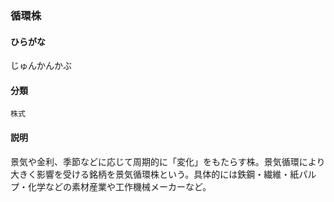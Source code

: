 <div style="display:none;">

## [あ行](securities-terms?id=あ行)
## [か行](securities-terms?id=か行)
## [さ行](securities-terms?id=さ行)

</div>

### 循環株

#### ひらがな

じゅんかんかぶ

#### 分類

`株式`

#### 説明

景気や金利、季節などに応じて周期的に「変化」をもたらす株。景気循環により大きく影響を受ける銘柄を景気循環株という。具体的には鉄鋼・繊維・紙パルプ・化学などの素材産業や工作機械メーカーなど。

<div style="display:none;">

## [た行](securities-terms?id=た行)
## [な行](securities-terms?id=な行)
## [は行](securities-terms?id=は行)
## [ま行](securities-terms?id=ま行)
## [や行](securities-terms?id=や行)
## [ら行](securities-terms?id=ら行)
## [わ行](securities-terms?id=わ行)
## [英数字・記号](securities-terms?id=英数字・記号)

</div>

